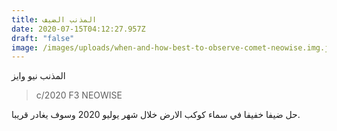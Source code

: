 ```yaml
---
title: المذنب الضيف
date: 2020-07-15T04:12:27.957Z
draft: "false"
image: /images/uploads/when-and-how-best-to-observe-comet-neowise.img.jpeg
---
```

المذنب نيو وايز
> c/2020 F3 NEOWISE

حل ضيفا خفيفا في سماء كوكب الارض خلال شهر يوليو 2020 وسوف يغادر قريبا.